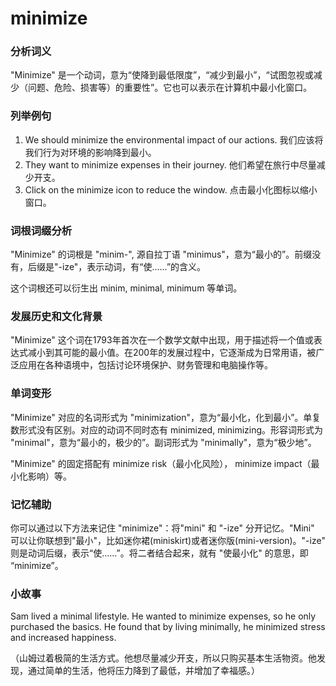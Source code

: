 # minimize

### 分析词义

  

"Minimize" 是一个动词，意为“使降到最低限度”，“减少到最小”，“试图忽视或减少（问题、危险、损害等）的重要性”。它也可以表示在计算机中最小化窗口。

  

### 列举例句

  

1.  We should minimize the environmental impact of our actions. 我们应该将我们行为对环境的影响降到最小。
2.  They want to minimize expenses in their journey. 他们希望在旅行中尽量减少开支。
3.  Click on the minimize icon to reduce the window. 点击最小化图标以缩小窗口。

  

### 词根词缀分析

  

"Minimize" 的词根是 "minim-", 源自拉丁语 "minimus"，意为“最小的”。前缀没有，后缀是"-ize"，表示动词，有“使……”的含义。

  

这个词根还可以衍生出 minim, minimal, minimum 等单词。

  

### 发展历史和文化背景

  

"Minimize" 这个词在1793年首次在一个数学文献中出现，用于描述将一个值或表达式减小到其可能的最小值。在200年的发展过程中，它逐渐成为日常用语，被广泛应用在各种语境中，包括讨论环境保护、财务管理和电脑操作等。

  

### 单词变形

  

"Minimize" 对应的名词形式为 "minimization"，意为“最小化，化到最小”。单复数形式没有区别。对应的动词不同时态有 minimized, minimizing。形容词形式为 "minimal"，意为“最小的，极少的”。副词形式为 "minimally"，意为“极少地”。

  

"Minimize" 的固定搭配有 minimize risk（最小化风险）， minimize impact（最小化影响）等。

  

### 记忆辅助

  

你可以通过以下方法来记住 "minimize"：将"mini" 和 "-ize" 分开记忆。"Mini" 可以让你联想到"最小"，比如迷你裙(miniskirt)或者迷你版(mini-version)。"-ize" 则是动词后缀，表示“使……”。将二者结合起来，就有 "使最小化" 的意思，即 “minimize”。

  

### 小故事

  

Sam lived a minimal lifestyle. He wanted to minimize expenses, so he only purchased the basics. He found that by living minimally, he minimized stress and increased happiness.

  

（山姆过着极简的生活方式。他想尽量减少开支，所以只购买基本生活物资。他发现，通过简单的生活，他将压力降到了最低，并增加了幸福感。）
